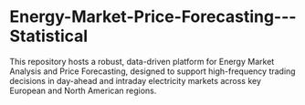 # Energy-Market-Price-Forecasting---Statistical
This repository hosts a robust, data-driven platform for Energy Market Analysis and Price Forecasting, designed to support high-frequency trading decisions in day-ahead and intraday electricity markets across key European and North American regions.
